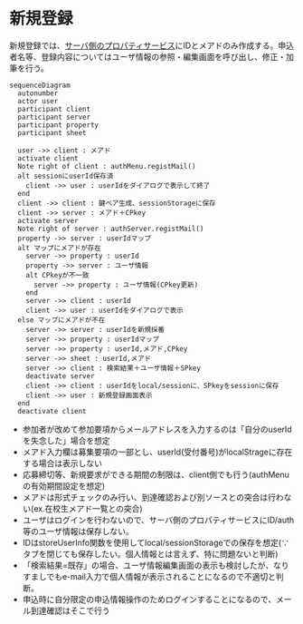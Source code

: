 # 新規登録

新規登録では、[サーバ側のプロパティサービス](#332-%E3%83%A6%E3%83%BC%E3%82%B6%E6%83%85%E5%A0%B1)にIDとメアドのみ作成する。申込者名等、登録内容についてはユーザ情報の参照・編集画面を呼び出し、修正・加筆を行う。

```mermaid
sequenceDiagram
  autonumber
  actor user
  participant client
  participant server
  participant property
  participant sheet

  user ->> client : メアド
  activate client
  Note right of client : authMenu.registMail()
  alt sessionにuserId保存済
    client ->> user : userIdをダイアログで表示して終了
  end
  client ->> client : 鍵ペア生成、sessionStorageに保存
  client ->> server : メアド＋CPkey
  activate server
  Note right of server : authServer.registMail()
  property ->> server : userIdマップ
  alt マップにメアドが存在
    server ->> property : userId
    property ->> server : ユーザ情報
    alt CPkeyが不一致
      server ->> property : ユーザ情報(CPkey更新)
    end
    server ->> client : userId
    client ->> user : userIdをダイアログで表示
  else マップにメアドが不在
    server ->> server : userIdを新規採番
    server ->> property : userIdマップ
    server ->> property : userId,メアド,CPkey
    server ->> sheet : userId,メアド
    server ->> client : 検索結果＋ユーザ情報＋SPkey
    deactivate server
    client ->> client : userIdをlocal/sessionに、SPkeyをsessionに保存
    client ->> user : 新規登録画面表示
  end
  deactivate client
```

- 参加者が改めて参加要項からメールアドレスを入力するのは「自分のuserIdを失念した」場合を想定
- メアド入力欄は募集要項の一部とし、userId(受付番号)がlocalStrageに存在する場合は表示しない
- 応募締切等、新規要求ができる期間の制限は、client側でも行う(authMenuの有効期間設定を想定)
- メアドは形式チェックのみ行い、到達確認および別ソースとの突合は行わない(ex.在校生メアド一覧との突合)
- ユーザはログインを行わないので、サーバ側のプロパティサービスにID/auth等のユーザ情報は保存しない。
- IDはstoreUserInfo関数を使用してlocal/sessionStorageでの保存を想定(∵タブを閉じても保存したい。個人情報とは言えず、特に問題ないと判断)
- 「検索結果=既存」の場合、ユーザ情報編集画面の表示も検討したが、なりすましでもe-mail入力で個人情報が表示されることになるので不適切と判断。
- 申込時に自分限定の申込情報操作のためログインすることになるので、メール到達確認はそこで行う
